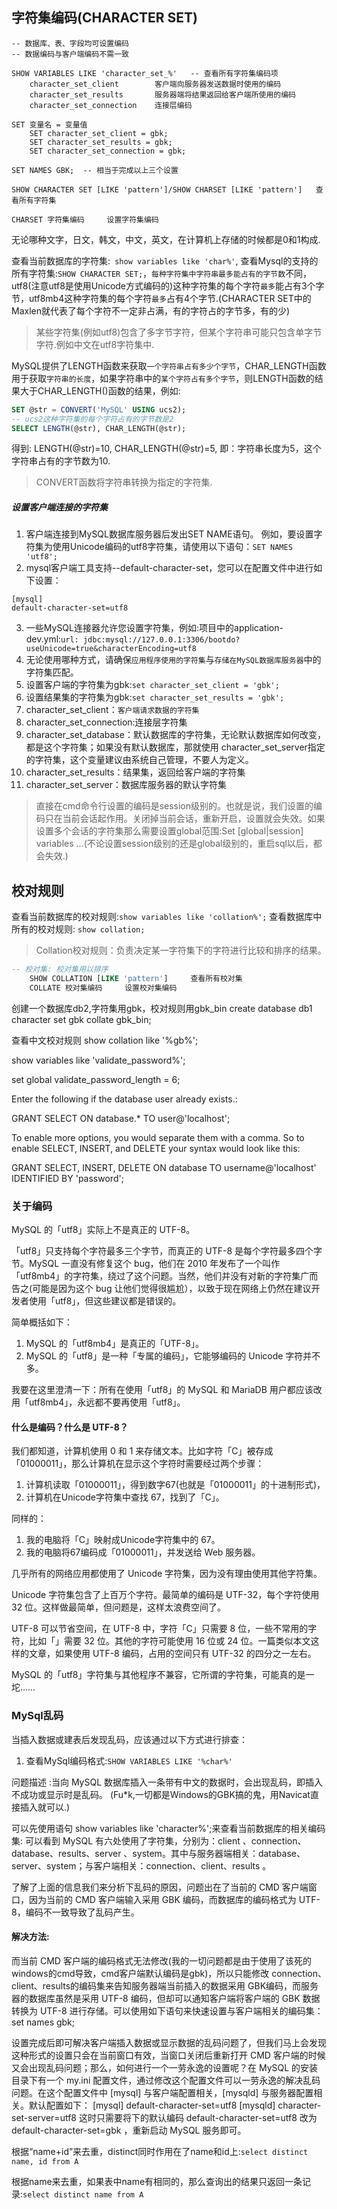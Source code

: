 ## 字符集编码(CHARACTER SET)

```mysql
-- 数据库、表、字段均可设置编码
-- 数据编码与客户端编码不需一致

SHOW VARIABLES LIKE 'character_set_%'   -- 查看所有字符集编码项
    character_set_client        客户端向服务器发送数据时使用的编码
    character_set_results       服务器端将结果返回给客户端所使用的编码
    character_set_connection    连接层编码
    
SET 变量名 = 变量值
    SET character_set_client = gbk;
    SET character_set_results = gbk;
    SET character_set_connection = gbk;
    
SET NAMES GBK;  -- 相当于完成以上三个设置

SHOW CHARACTER SET [LIKE 'pattern']/SHOW CHARSET [LIKE 'pattern']   查看所有字符集

CHARSET 字符集编码     设置字符集编码
```

无论哪种文字，日文，韩文，中文，英文，在计算机上存储的时候都是0和1构成.

查看当前数据库的字符集:` show variables like 'char%'`,
查看Mysql的支持的所有字符集:`SHOW CHARACTER SET;`，`每种字符集中字符串最多能占有的字节数`不同，utf8(注意utf8是使用Unicode方式编码的)这种字符集的每个字符`最多`能占有3个字节，utf8mb4这种字符集的每个字符`最多`占有4个字节.(CHARACTER SET中的Maxlen就代表了每个字符不一定非占满，有的字符占的字节多，有的少)

>某些字符集(例如utf8)包含了多字节字符，但某个字符串可能只包含单字节字符.例如中文在utf8字符集中.

MySQL提供了LENGTH函数来获取`一个字符串占有多少个字节`，CHAR_LENGTH函数用于获取`字符串的长度`，如果字符串中的`某个字符占有多个字节`，则LENGTH函数的结果大于CHAR_LENGTH()函数的结果，例如:

```sql
SET @str = CONVERT('MySQL' USING ucs2);
-- ucs2这种字符集的每个字符占有的字节数是2
SELECT LENGTH(@str), CHAR_LENGTH(@str);
```

得到: LENGTH(@str)=10,  CHAR_LENGTH(@str)=5,
即：字符串长度为5，这个字符串占有的字节数为10.

>CONVERT函数将字符串转换为指定的字符集.

##### 设置客户端连接的字符集

1. 客户端连接到MySQL数据库服务器后发出SET NAME语句。 例如，要设置字符集为使用Unicode编码的utf8字符集，请使用以下语句：`SET NAMES 'utf8';`
2. mysql客户端工具支持--default-character-set，您可以在配置文件中进行如下设置：
```
[mysql]
default-character-set=utf8
```
3. 一些MySQL连接器允许您设置字符集，例如:项目中的application-dev.yml:`url: jdbc:mysql://127.0.0.1:3306/bootdo?useUnicode=true&characterEncoding=utf8`
4. 无论使用哪种方式，请确保`应用程序使用的字符集`与`存储在MySQL数据库服务器`中的字符集匹配。
5. 设置客户端的字符集为gbk:`set character_set_client = 'gbk';`
6. 设置结果集的字符集为gbk:`set character_set_results = 'gbk';`
7. character_set_client：`客户端请求数据的字符集`
8. character_set_connection:连接层字符集
9. character_set_database：默认数据库的字符集，无论默认数据库如何改变，都是这个字符集；如果没有默认数据库，那就使用 character_set_server指定的字符集，这个变量建议由系统自己管理，不要人为定义。
10. character_set_results：结果集，返回给客户端的字符集
11. character_set_server：数据库服务器的默认字符集

>直接在cmd命令行设置的编码是session级别的。也就是说，我们设置的编码只在当前会话起作用。关闭掉当前会话，重新开启，设置就会失效。如果设置多个会话的字符集那么需要设置global范围:Set [global|session] variables …(不论设置session级别的还是global级别的，重启sql以后，都会失效.)

## 校对规则

查看当前数据库的校对规则:`show variables like 'collation%';`
查看数据库中所有的校对规则: `show collation;`

>Collation校对规则：负责决定某一字符集下的字符进行比较和排序的结果。

```sql
-- 校对集: 校对集用以排序
    SHOW COLLATION [LIKE 'pattern']     查看所有校对集
    COLLATE 校对集编码     设置校对集编码
```

创建一个数据库db2,字符集用gbk，校对规则用gbk_bin
create database db1 character set gbk collate gbk_bin;

查看中文校对规则
show collation like '%gb%';

show variables like 'validate_password%';

set global validate_password_length = 6;

Enter the following if the database user already exists.:

GRANT SELECT ON database.* TO user@'localhost';

To enable more options, you would separate them with a comma. So to enable SELECT, INSERT, and DELETE your syntax would look like this:

GRANT SELECT, INSERT, DELETE ON database TO username@'localhost' IDENTIFIED BY 'password';

### 关于编码

MySQL 的「utf8」实际上不是真正的 UTF-8。

「utf8」只支持每个字符最多三个字节，而真正的 UTF-8 是每个字符最多四个字节。MySQL 一直没有修复这个 bug，他们在 2010 年发布了一个叫作「utf8mb4」的字符集，绕过了这个问题。当然，他们并没有对新的字符集广而告之(可能是因为这个 bug 让他们觉得很尴尬），以致于现在网络上仍然在建议开发者使用「utf8」，但这些建议都是错误的。

简单概括如下：

1. MySQL 的「utf8mb4」是真正的「UTF-8」。
2. MySQL 的「utf8」是一种「专属的编码」，它能够编码的 Unicode 字符并不多。

我要在这里澄清一下：所有在使用「utf8」的 MySQL 和 MariaDB 用户都应该改用「utf8mb4」，永远都不要再使用「utf8」。

#### 什么是编码？什么是 UTF-8？

我们都知道，计算机使用 0 和 1 来存储文本。比如字符「C」被存成「01000011」，那么计算机在显示这个字符时需要经过两个步骤：

1. 计算机读取「01000011」，得到数字67(也就是「01000011」的十进制形式)，
2. 计算机在Unicode字符集中查找 67，找到了「C」。

同样的：

1. 我的电脑将「C」映射成Unicode字符集中的 67。
2. 我的电脑将67编码成「01000011」，并发送给 Web 服务器。

几乎所有的网络应用都使用了 Unicode 字符集，因为没有理由使用其他字符集。

Unicode 字符集包含了上百万个字符。最简单的编码是 UTF-32，每个字符使用 32 位。这样做最简单，但问题是，这样太浪费空间了。

UTF-8 可以节省空间，在 UTF-8 中，字符「C」只需要 8 位，一些不常用的字符，比如「」需要 32 位。其他的字符可能使用 16 位或 24 位。一篇类似本文这样的文章，如果使用 UTF-8 编码，占用的空间只有 UTF-32 的四分之一左右。

MySQL 的「utf8」字符集与其他程序不兼容，它所谓的字符集，可能真的是一坨……

### MySql乱码

当插入数据或建表后发现乱码，应该通过以下方式进行排查：

1. 查看MySql编码格式:`SHOW VARIABLES LIKE '%char%'`

问题描述 :当向 MySQL 数据库插入一条带有中文的数据时，会出现乱码，即插入不成功或显示时是乱码。
(Fu*k,一切都是Windows的GBK搞的鬼，用Navicat直接插入就可以.)

可以先使用语句 show variables like 'character%';来查看当前数据库的相关编码集:
可以看到 MySQL 有六处使用了字符集，分别为：client 、connection、database、results、server 、system。其中与服务器端相关：database、server、system；与客户端相关：connection、client、results 。

了解了上面的信息我们来分析下乱码的原因，问题出在了当前的 CMD 客户端窗口，因为当前的 CMD 客户端输入采用 GBK 编码，而数据库的编码格式为 UTF-8，编码不一致导致了乱码产生。

#### 解决方法:

而当前 CMD 客户端的编码格式无法修改(我的一切问题都是由于使用了该死的windows的cmd导致，cmd客户端默认编码是gbk)，所以只能修改 connection、 client、results的编码集来告知服务器端当前插入的数据采用 GBK编码，而服务器的数据库虽然是采用 UTF-8 编码，但却可以通知客户端将客户端的 GBK 数据转换为 UTF-8 进行存储。可以使用如下语句来快速设置与客户端相关的编码集：set names gbk;

设置完成后即可解决客户端插入数据或显示数据的乱码问题了，但我们马上会发现这种形式的设置只会在当前窗口有效，当窗口关闭后重新打开 CMD 客户端的时候又会出现乱码问题；那么，如何进行一个一劳永逸的设置呢？在 MySQL 的安装目录下有一个 my.ini 配置文件，通过修改这个配置文件可以一劳永逸的解决乱码问题。在这个配置文件中 [mysql] 与客户端配置相关，[mysqld] 与服务器配置相关。默认配置如下： 
[mysql] 
default-character-set=utf8 
[mysqld] 
character-set-server=utf8 
这时只需要将下的默认编码 default-character-set=utf8 改为 default-character-set=gbk ，重新启动 MySQL 服务即可。

根据“name+id”来去重，distinct同时作用在了name和id上:`select distinct name, id from A`

根据name来去重，如果表中name有相同的，那么查询出的结果只返回一条记录:`select distinct name from A`